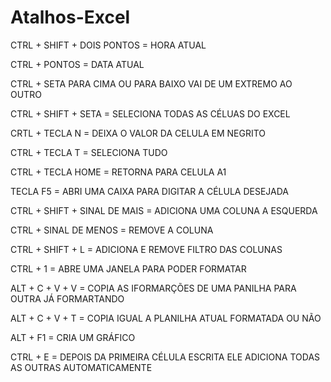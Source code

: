 # Atalhos-Excel


CTRL + SHIFT + DOIS PONTOS  =  HORA ATUAL

CTRL + PONTOS  =  DATA ATUAL

CTRL + SETA PARA CIMA OU PARA BAIXO VAI DE UM EXTREMO AO OUTRO

CTRL + SHIFT + SETA = SELECIONA TODAS AS CÉLUAS DO EXCEL

CRTL + TECLA N =  DEIXA O VALOR DA CELULA EM NEGRITO

CTRL + TECLA T = SELECIONA TUDO

CTRL + TECLA HOME = RETORNA PARA CELULA A1

TECLA F5 = ABRI UMA CAIXA PARA DIGITAR A CÉLULA DESEJADA 

CTRL + SHIFT + SINAL DE MAIS = ADICIONA UMA COLUNA A ESQUERDA

CTRL + SINAL DE MENOS = REMOVE A COLUNA

CTRL + SHIFT + L = ADICIONA E REMOVE FILTRO DAS COLUNAS

CTRL + 1 = ABRE UMA JANELA PARA PODER FORMATAR

ALT + C + V + V = COPIA AS IFORMARÇÕES DE UMA PANILHA PARA OUTRA JÁ FORMARTANDO

ALT + C + V + T = COPIA IGUAL A PLANILHA ATUAL FORMATADA OU NÃO

ALT + F1 = CRIA UM GRÁFICO

CTRL + E = DEPOIS DA PRIMEIRA CÉLULA ESCRITA ELE ADICIONA TODAS AS OUTRAS AUTOMATICAMENTE

